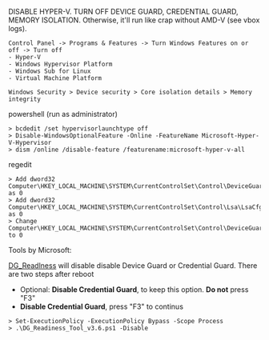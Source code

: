DISABLE HYPER-V. TURN OFF DEVICE GUARD, CREDENTIAL GUARD, MEMORY ISOLATION. Otherwise, it'll run like crap without AMD-V (see vbox logs).
```
Control Panel -> Programs & Features -> Turn Windows Features on or off -> Turn off
- Hyper-V 
- Windows Hypervisor Platform
- Windows Sub for Linux
- Virtual Machine Platform
```

```
Windows Security > Device security > Core isolation details > Memory integrity
```
powershell (run as administrator)
```
> bcdedit /set hypervisorlaunchtype off
> Disable-WindowsOptionalFeature -Online -FeatureName Microsoft-Hyper-V-Hypervisor
> dism /online /disable-feature /featurename:microsoft-hyper-v-all
```

regedit
```
> Add dword32 Computer\HKEY_LOCAL_MACHINE\SYSTEM\CurrentControlSet\Control\DeviceGuard\EnableVirtualizationBasedSecurity as 0
> Add dword32 Computer\HKEY_LOCAL_MACHINE\SYSTEM\CurrentControlSet\Control\Lsa\LsaCfgFlags as 0
> Change Computer\HKEY_LOCAL_MACHINE\SYSTEM\CurrentControlSet\Control\DeviceGuard\Scenarios\HypervisorEnforcedCodeIntegrity to 0
```

Tools by Microsoft:

[DG_Readlness](https://www.microsoft.com/en-us/download/details.aspx?id=53337) will disable disable Device Guard or Credential Guard. There are two steps after reboot
- Optional: **Disable Credential Guard**, to keep this option. **Do not** press "F3"
- **Disable Credential Guard**, press "F3" to continus 

```
> Set-ExecutionPolicy -ExecutionPolicy Bypass -Scope Process
> .\DG_Readiness_Tool_v3.6.ps1 -Disable
```
